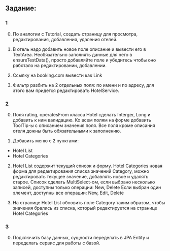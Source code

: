  ## Задание:
  

 ###  1
  
  0. По аналогии с Tutorial, создать страницу для просмотра, редактирования, добавления, удаления отелей.
  
 1. В отель надо добавить новое поле описание и вывести его в TextArea. Необязательно заполнять данные для него в ensureTestData(), просто добавляйте поле и убедитесь чтобы оно работало на редактировании, добавлении.
 
 2. Ссылку на booking.com вывести как Link
  
  3. Фильтр разбить на 2 отдельных поля: по имени и по адресу, для этого вам придется редактировать HotelService.
  

 ### 2
  
  0. Поля rating, operatesFrom класса Hotel сделать Interger, Long и добавить к ним валидацию.
  Ко всем полям на форме добавить ToolTip-ы с описанием значения поля.
 Все поля кроме описания отеля дожны быть обязательными к заполнению.
 
 1. Добавить меню с 2 пунктами:
 - Hotel List
 - Hotel Categories
 
 2. Hotel List содержит текущий список и форму.
 Hotel Categories новая форма для редактирования списка значений Category, можно редактировать текущее значение, добавлять новое и удалять старое.
 Список сделать MultiSelect-ом, если выбрано несколько записей, доступны только операции: New, Delete
 Если выбран один элемент, доступны все операции: New, Edit, Delete
 
 3. На странице Hotel List обновить поле Category таким образом, чтобы значения брались из списка, который редактируется на странице Hotel Categories
 
 
  ### 3
  
 0. Подключить базу данных, сущности переделать в JPA Entity и переделать сервис для работы с базой.